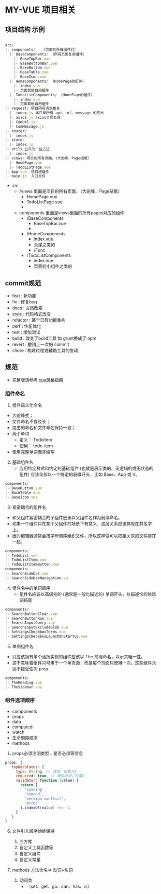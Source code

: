 # MY-VUE 项目相关

## 项目结构 示例

```javascript

src/
|- components/   （页面的所有组件们）
  |- BaseComponents/ （所有页面复用组件）
    |- BaseTopBar.vue
    |- BaseBottomBar.vue
    |- BaseButton.vue
    |- BaseTable.vue
    |- BaseIcon.vue
  |- HomeComponents/ （HomePage的组件）
    |- index.vue
    |- 页面其他自用组件
  |- TodoListComponents/ （HomePage的组件）
    |- index.vue
    |- 页面其他自用组件
|- request/ 项目所有请求相关
  |- index.js 本目录所有 api、url、message 的导出
  |- axios.js axios全局处理
  |- ComUrl.js
  |- ComMessage.js
|- router/
  |- index.js 
|- store/
  |- index.js
|- utils 公共的一些方法
  |- index.js
|- views/ 项目的所有页面，（大驼峰，Page结尾）
  |- HomePage.vue
  |- TodoListPage.vue
|- App.vue  项目根组件
|- main.js  入口文件


``` 

- src
  - /views 里面是项目的所有页面，（大驼峰，Page结尾）
    - HomePage.vue
    - TodoListPage.vue
    - 
  - components 里面是views里面的所有pages对应的组件
    - /BaseComponents
      - BaseTopBar.vue
      - 
    - /HomeComponents
      - index.vue
      - 头尾之类的
      - /Func
    - /TodoListComponents
      - index.vue
      - 页面的小组件之类的





## commit规范

- feat : 新功能
- fix : 修复bug
- docs : 文档改变
- style : 代码格式改变
- refactor : 某个已有功能重构
- perf : 性能优化
- test : 增加测试
- build : 改变了build工具 如 grunt换成了 npm
- revert : 撤销上一次的 commit
- chore : 构建过程或辅助工具的变动


## 规范

- 完整版请参考 [vue风格指南](https://cn.vuejs.org/v2/style-guide/)

### 组件命名
1. 组件语义化命名
  - 大驼峰式；
  - 文件命名不宜过长；
  - 路由的命名和文件命名保持一致；
  - 两个单词
    - 定义： TodoItem
    - 使用： todo-item
  - 使用完整单词而非缩写

2. 基础组件名
   - 应用特定样式和约定的基础组件 (也就是展示类的、无逻辑的或无状态的组件) 应该全部以一个特定的前缀开头，比如 Base、App 或 V。
   
```javascript
components/
|- BaseButton.vue
|- BaseTable.vue
|- BaseIcon.vue
``` 

3. 紧密耦合的组件名
  - 和父组件紧密耦合的子组件应该以父组件名作为前缀命名。
  - 如果一个组件只在某个父组件的场景下有意义，这层关系应该体现在其名字上。
  - 因为编辑器通常会按字母顺序组织文件，所以这样做可以把相关联的文件排在一起。

```javascript
components/
|- TodoList.vue
|- TodoListItem.vue
|- TodoListItemButton.vue
components/
|- SearchSidebar.vue
|- SearchSidebarNavigation.vu
```

4. 组件名中的单词顺序
   - 组件名应该以高级别的 (通常是一般化描述的) 单词开头，以描述性的修饰词结尾
  
```javascript
components/
|- SearchButtonClear.vue
|- SearchButtonRun.vue
|- SearchInputQuery.vue
|- SearchInputExcludeGlob.vue
|- SettingsCheckboxTerms.vue
|- SettingsCheckboxLaunchOnStartup.vue
```
5. 单例组件名
  - 只应该拥有单个活跃实例的组件应该以 The 前缀命名，以示其唯一性。
  - 这不意味着组件只可用于一个单页面，而是每个页面只使用一次。这些组件永远不接受任何 prop

```javascript
components/
|- TheHeading.vue
|- TheSidebar.vue
```


### 组件选项顺序
  - components
  - props
  - data
  - computed
  - watch
  - 生命周期顺序
  - methods


1. props必须注明类型，是否必须等信息
   
  ```javascript
  props: {
     topBarStatus: { 
       type: String, // 类型，位置为1
       required: true, // 是否必须，位置2
       validator: function (value) {
         return [
           'syncing',
           'synced',
           'version-conflict',
           'error'
         ].indexOf(value) !== -1
       }
     }
  }
  ```

6. 文件引入顺序始终保持
   1. 三方库
   2. 自定义工具函数等
   3. 自定义组件
   4. 自定义常量

7. methods 方法命名=> 动词+名词
   1. 动词类
      - （set、get、go、can、has、is）

